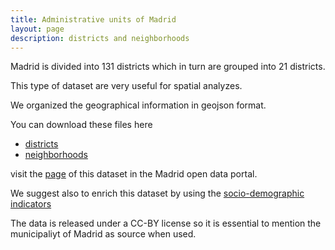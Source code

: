 ```yaml
---
title: Administrative units of Madrid
layout: page
description: districts and neighborhoods
---
```

Madrid is divided into 131 districts which in turn are grouped into 21 districts.

This type of dataset are very useful for spatial analyzes.

We organized the geographical information in geojson format.

You can download these files here
- [districts](districts_madrid.geojson)
- [neighborhoods](neighborhoods_madrid.geojson)

visit the [page](https://datos.madrid.es/portal/site/egob/menuitem.c05c1f754a33a9fbe4b2e4b284f1a5a0/?vgnextoid=46b55cde99be2410VgnVCM1000000b205a0aRCRD&vgnextchannel=374512b9ace9f310VgnVCM100000171f5a0aRCRD&vgnextfmt=default)
 of this dataset in the Madrid open data portal.

We suggest also to enrich this dataset by using the [socio-demographic indicators](https://datos.madrid.es/portal/site/egob/menuitem.c05c1f754a33a9fbe4b2e4b284f1a5a0/?vgnextoid=71359583a773a510VgnVCM2000001f4a900aRCRD&vgnextchannel=374512b9ace9f310VgnVCM100000171f5a0aRCRD&vgnextfmt=default) 


The data is released under a CC-BY license so it is essential to mention the municipaliyt of Madrid as source when used.

